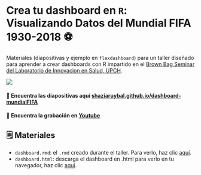 # **Crea tu dashboard en `R`**: Visualizando Datos del Mundial FIFA 1930-2018 ⚽

Materiales (diapositivas y ejemplo en `flexdashboard`) para un taller diseñado para aprender a crear dashboards con R impartido en el [Brown Bag Seminar del Laboratorio de Innovacion en Salud, UPCH](https://imtavh.cayetano.edu.pe/videos/innovacion-en-salud).

![](https://shaziaruybal.github.io/dashboard-mundialFIFA/img/social-share-card.png)

#### 👀 Encuentra las diapositivas aquí [shaziaruybal.github.io/dashboard-mundialFIFA](https://shaziaruybal.github.io/dashboard-mundialFIFA)

#### 🎥 Encuentra la grabación en [Youtube]()

## 🗒️ Materiales

- `dashboard.rmd`: el `.rmd` creado durante el taller. Para verlo, haz clic [aquí](https://github.com/shaziaruybal/dashboard-mundialFIFA/blob/main/dashboard.rmd).
- `dashboard.html`: descarga el dashboard en .html para verlo en tu navegador, haz clic  [aquí](https://github.com/shaziaruybal/dashboard-mundialFIFA/blob/main/dashboard.html). 
